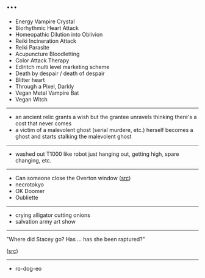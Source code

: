 ...
===

* Energy Vampire Crystal
* Biorhythmic Heart Attack
* Homeopathic Dilution into Oblivion
* Reiki Incineration Attack
* Reiki Parasite
* Acupuncture Bloodletting
* Color Attack Therapy
* Edlritch multi level marketing scheme
* Death by despair / death of despair
* Blitter heart
* Through a Pixel, Darkly
* Vegan Metal Vampire Bat
* Vegan Witch

---

* an ancient relic grants a wish but the grantee unravels thinking there's
  a cost that never comes
* a victim of a malevolent ghost (serial murdere, etc.) herself becomes a ghost
  and starts stalking the malevolent ghost

---

* washed out T1000 like robot just hanging out, getting high, spare changing, etc.


---

* Can someone close the Overton window ([src](https://twitter.com/inconvergent/status/1316768298797858816))
* necrotokyo
* OK Doomer
* Oubliette

---

* crying alligator cutting onions
* salvation army art show

---

"Where did Stacey go? Has ... has she been raptured?"

([src](https://twitter.com/espiers/status/1457555877163061251))

---

* ro-dog-eo
